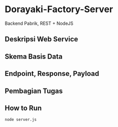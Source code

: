 # Dorayaki-Factory-Server
Backend Pabrik, REST + NodeJS

## Deskripsi Web Service

## Skema Basis Data

## Endpoint, Response, Payload

## Pembagian Tugas

## How to Run
```
node server.js
```